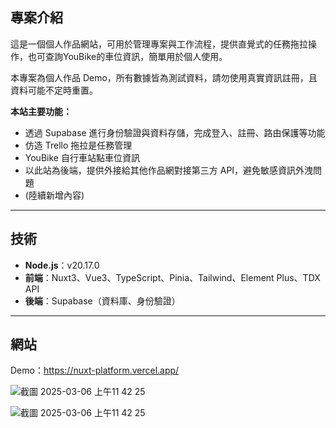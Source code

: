 ## 專案介紹

這是一個個人作品網站，可用於管理專案與工作流程，提供直覺式的任務拖拉操作，也可查詢YouBike的車位資訊，簡單用於個人使用。

本專案為個人作品 Demo，所有數據皆為測試資料，請勿使用真實資訊註冊，且資料可能不定時重置。

**本站主要功能：**
- 透過 Supabase 進行身份驗證與資料存儲，完成登入、註冊、路由保護等功能
- 仿造 Trello 拖拉是任務管理
- YouBike 自行車站點車位資訊
- 以此站為後端，提供外接給其他作品網對接第三方 API，避免敏感資訊外洩問題
- (陸續新增內容)

---

## 技術

- **Node.js**：v20.17.0
- **前端**：Nuxt3、Vue3、TypeScript、Pinia、Tailwind、Element Plus、TDX API
- **後端**：Supabase（資料庫、身份驗證）

---

## 網站

Demo：https://nuxt-platform.vercel.app/

![截圖 2025-03-06 上午11 42 25](https://github.com/user-attachments/assets/c60f62b3-ba53-4549-aa0f-a0b1be6daf29)

![截圖 2025-03-06 上午11 42 25](https://github.com/user-attachments/assets/d81242f2-72d7-4c89-b678-33781a159f7e)

